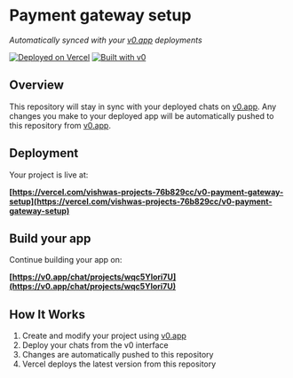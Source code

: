 # Payment gateway setup

*Automatically synced with your [v0.app](https://v0.app) deployments*

[![Deployed on Vercel](https://img.shields.io/badge/Deployed%20on-Vercel-black?style=for-the-badge&logo=vercel)](https://vercel.com/vishwas-projects-76b829cc/v0-payment-gateway-setup)
[![Built with v0](https://img.shields.io/badge/Built%20with-v0.app-black?style=for-the-badge)](https://v0.app/chat/projects/wqc5Ylori7U)

## Overview

This repository will stay in sync with your deployed chats on [v0.app](https://v0.app).
Any changes you make to your deployed app will be automatically pushed to this repository from [v0.app](https://v0.app).

## Deployment

Your project is live at:

**[https://vercel.com/vishwas-projects-76b829cc/v0-payment-gateway-setup](https://vercel.com/vishwas-projects-76b829cc/v0-payment-gateway-setup)**

## Build your app

Continue building your app on:

**[https://v0.app/chat/projects/wqc5Ylori7U](https://v0.app/chat/projects/wqc5Ylori7U)**

## How It Works

1. Create and modify your project using [v0.app](https://v0.app)
2. Deploy your chats from the v0 interface
3. Changes are automatically pushed to this repository
4. Vercel deploys the latest version from this repository
